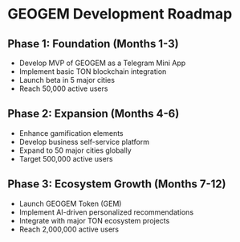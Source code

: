 # GEOGEM Development Roadmap

## Phase 1: Foundation (Months 1-3)
- Develop MVP of GEOGEM as a Telegram Mini App
- Implement basic TON blockchain integration
- Launch beta in 5 major cities
- Reach 50,000 active users

## Phase 2: Expansion (Months 4-6)
- Enhance gamification elements
- Develop business self-service platform
- Expand to 50 major cities globally
- Target 500,000 active users

## Phase 3: Ecosystem Growth (Months 7-12)
- Launch GEOGEM Token (GEM)
- Implement AI-driven personalized recommendations
- Integrate with major TON ecosystem projects
- Reach 2,000,000 active users

